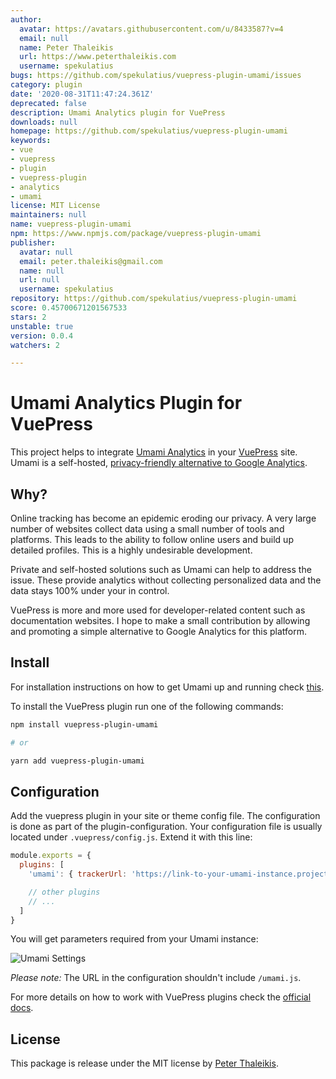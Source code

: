 ```yaml
---
author:
  avatar: https://avatars.githubusercontent.com/u/8433587?v=4
  email: null
  name: Peter Thaleikis
  url: https://www.peterthaleikis.com
  username: spekulatius
bugs: https://github.com/spekulatius/vuepress-plugin-umami/issues
category: plugin
date: '2020-08-31T11:47:24.361Z'
deprecated: false
description: Umami Analytics plugin for VuePress
downloads: null
homepage: https://github.com/spekulatius/vuepress-plugin-umami
keywords:
- vue
- vuepress
- plugin
- vuepress-plugin
- analytics
- umami
license: MIT License
maintainers: null
name: vuepress-plugin-umami
npm: https://www.npmjs.com/package/vuepress-plugin-umami
publisher:
  avatar: null
  email: peter.thaleikis@gmail.com
  name: null
  url: null
  username: spekulatius
repository: https://github.com/spekulatius/vuepress-plugin-umami
score: 0.45700671201567533
stars: 2
unstable: true
version: 0.0.4
watchers: 2

---
```


# Umami Analytics Plugin for VuePress

This project helps to integrate [Umami Analytics](https://umami.is/) in your [VuePress](https://vuepress.vuejs.org/) site. Umami is a self-hosted, [privacy-friendly alternative to Google Analytics](https://github.com/spekulatius/awesome-privacy-friendly-web-analytics).


## Why?

Online tracking has become an epidemic eroding our privacy. A very large number of websites collect data using a small number of tools and platforms. This leads to the ability to follow online users and build up detailed profiles. This is a highly undesirable development.

Private and self-hosted solutions such as Umami can help to address the issue. These provide analytics without collecting personalized data and the data stays 100% under your in control.

VuePress is more and more used for developer-related content such as documentation websites. I hope to make a small contribution by allowing and promoting a simple alternative to Google Analytics for this platform.


## Install

For installation instructions on how to get Umami up and running check [this](https://umami.is/docs/install).

To install the VuePress plugin run one of the following commands:

```sh
npm install vuepress-plugin-umami

# or

yarn add vuepress-plugin-umami
```


## Configuration

Add the vuepress plugin in your site or theme config file. The configuration is done as part of the plugin-configuration. Your configuration file is usually located under `.vuepress/config.js`. Extend it with this line:

```js
module.exports = {
  plugins: [
    'umami': { trackerUrl: 'https://link-to-your-umami-instance.project.com', siteId: 'a9safa7-asfasf-asfasf' }

    // other plugins
    // ...
  ]
}
```

You will get parameters required from your Umami instance:

![Umami Settings](./settings.png)

*Please note:* The URL in the configuration shouldn't include `/umami.js`.


For more details on how to work with VuePress plugins check the [official docs](https://vuepress.vuejs.org/plugin/using-a-plugin.html).


## License

This package is release under the MIT license by [Peter Thaleikis](https://peterthaleikis.com).
